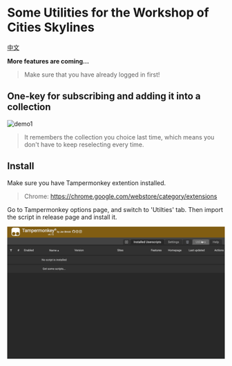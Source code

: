 # Some Utilities for the Workshop of Cities Skylines

[中文](README_CN.md)

**More features are coming...**

> Make sure that you have already logged in first!

## One-key for subscribing and adding it into a collection

![demo1](img/iShot2022-04-10_23.54.55.gif)

> It remembers the collection you choice last time, which means you don't have to keep reselecting every time.

## Install

Make sure you have Tampermonkey extention installed.

> Chrome: https://chrome.google.com/webstore/category/extensions

Go to Tampermonkey options page, and switch to 'Utilties' tab. Then import the script in release page and install it.

![install_guide](img/iShot2022-04-10_23.50.13.gif)
